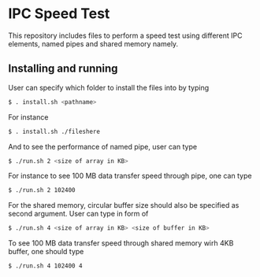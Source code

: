 IPC Speed Test
=====================
This repository includes files to perform a speed test using different IPC elements, named pipes and shared memory namely.

Installing and running
----------------------

User can specify which folder to install the files into by typing
```bash
$ . install.sh <pathname>
```
For instance
```bash
$ . install.sh ./fileshere
```

And to see the performance of named pipe, user can type 
```bash
$ ./run.sh 2 <size of array in KB>
```
For instance to see 100 MB data transfer speed through pipe, one can type
```bash
$ ./run.sh 2 102400
```

For the shared memory, circular buffer size should also be specified as second argument. User can type in form of 
```bash
$ ./run.sh 4 <size of array in KB> <size of buffer in KB>
```
To see 100 MB data transfer speed through shared memory wirh 4KB buffer, one should type
```bash
$ ./run.sh 4 102400 4
```
